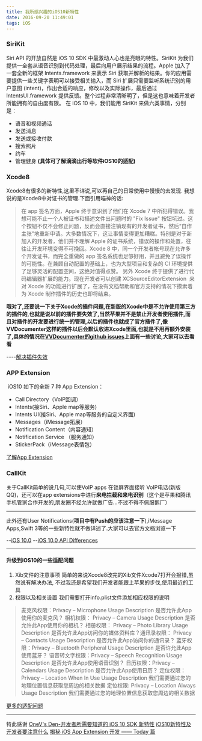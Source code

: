 ```yaml
---
title: 我所感兴趣的iOS10新特性
date: 2016-09-20 11:49:01
tags: iOS
---
```



### SiriKit
Siri API 的开放自然是 iOS 10 SDK 中最激动人心也是亮眼的特性。SiriKit 为我们提供一全套从语音识别到代码处理，最后向用户展示结果的流程。Apple 加入了一套全新的框架 Intents.framework 来表示 Siri 获取并解析的结果。你的应用需要提供一些关键字表明可以接受相关输入，而 Siri 扩展只需要监听系统识别的用户意图 (intent)，作出合适的响应，修改以及实际操作，最后通过 IntentsUI.framework 提供反馈。整个过程非常清晰明了，但是这也意味着开发者所能拥有的自由度有限。
在 iOS 10 中，我们能用 SiriKit 来做六类事情，分别是：
- 语音和视频通话
- 发送消息
- 发送或接收付款
- 搜索照片
- 约车
- 管理健身
**(具体可了解滴滴出行等软件iOS10的适配)**

<!-- more -->

### Xcode8
Xcode8有很多的新特性,这里不详说,可以再自己的日常使用中慢慢的去发现.
我想说的是Xcode8中对证书的管理.下面引用喵神的话:
>在 app 签名方面，Apple 终于意识到了他们在 Xcode 7 中所犯得错误。我想可能不止一个人被证书和描述文件出问题时的 "Fix Issue" 按钮坑过。这个按钮不仅不会修正问题，反而会直接注销现有的开发者证书，然后“自作主张”地重新申请。大多数情况下，这让事情变得更加糟糕。特别是对于新加入的开发者，他们并不理解 Apple 的证书系统，错误的操作和处置，往往让开发环境变得不可挽回。Xcode 8 中，同一个开发者帐号现在允许多个开发证书，而完全重做的 app 签名系统也足够好用，并且避免了误操作的可能性。在兼顾自动配置的基础上，也为大型项目和复杂的 CI 环境提供了足够灵活的配置空间，这绝对值得点赞。
另外 Xcode 终于提供了进行代码编辑器扩展的能力。现在开发者可以创建 XCSourceEditorExtension
 来对 Xcode 的功能进行扩展了，在没有文档帮助和官方支持的情况下摸索着为 Xcode 制作插件的历史也即将结束。

**哦对了,还要说一下关于Xcode的插件问题,在新版的Xcode中是不允许使用第三方的插件的,也就是说以前的插件要失效了,当然苹果并不是禁止开发者使用插件,而且对插件的开发要进行统一的管理,以后的插件也就成了官方插件了,像VVDocumenter这样的插件以后会默认收进Xcode里面,也就是不用再额外安装了,具体的情况在[VVDocumenter的github issues](https://github.com/onevcat/VVDocumenter-Xcode/issues/228)上面有一些讨论,大家可以去看看**

----[解决插件失效](https://github.com/inket/update_xcode_plugins)


### APP Extension
 iOS10 如下的全新 7 种 App Extension：
- Call Directory（VoIP回调）
- Intents(接Siri、Apple map等服务)
- Intents  UI(接Siri、Apple map等服务的自定义界面)
- Messages（iMessage拓展）
- Notification Content（内容通知）
- Notification  Service （服务通知）
- StickerPack（iMessage表情包）

[了解App Extension](http://www.jianshu.com/p/bbc6a95d9c54)

### CallKit
关于CallKit简单的说几句,可以使VoIP apps 在锁屏界面接听 VoIP电话(新版QQ)，还可以在app extensions中进行**来电拦截和来电识别**（这个是苹果和腾讯手机管家合作开发的,朋友圈不经允许就做广告...不过不得不佩服鹅厂）

----

此外还有User Notifications(**项目中有Push的应该注意一下**),iMessage Apps,Swift 3等的一些新特性就不做详述了.大家可以去官方文档浏览一下

--[iOS 10.0](https://developer.apple.com/library/content/releasenotes/General/WhatsNewIniOS/Articles/iOS10.html)
--[iOS 10.0 API Differences](https://developer.apple.com/library/content/releasenotes/General/iOS10APIDiffs/index.html)

----

#### 升级到iOS10的一些适配问题
1. Xib文件的注意事项
简单的来说Xcode8改完的Xib文件Xcode7打开会报错,虽然说有解决办法, 不过我还是希望我们开发者能跟上苹果的步伐,使用最近的工具
2. 权限以及相关设置
我们需要打开info.plist文件添加相应权限的说明
>麦克风权限：Privacy – Microphone Usage Description 是否允许此App使用你的麦克风？
相机权限： Privacy – Camera Usage Description 是否允许此App使用你的相机？
相册权限： Privacy – Photo Library Usage Description 是否允许此App访问你的媒体资料库？通讯录权限： Privacy – Contacts Usage Description 是否允许此App访问你的通讯录？
蓝牙权限：Privacy – Bluetooth Peripheral Usage Description 是否许允此App使用蓝牙？
语音转文字权限：Privacy – Speech Recognition Usage Description 是否允许此App使用语音识别？
日历权限：Privacy – Calendars Usage Description 是否允许此App使用日历？
定位权限：Privacy – Location When In Use Usage Description 我们需要通过您的地理位置信息获取您周边的相关数据
定位权限: Privacy – Location Always Usage Description 我们需要通过您的地理位置信息获取您周边的相关数据

[更多的适配问题](http://ios.jobbole.com/88982/)

----
特此感谢
[OneV's Den-开发者所需要知道的 iOS 10 SDK 新特性](https://onevcat.com/2016/06/ios-10-sdk/)
[iOS10新特性及开发者要注意什么](http://codecloud.net/10909.html)
[揭秘 iOS App Extension 开发 —— Today 篇](http://www.jianshu.com/p/bbc6a95d9c54)

